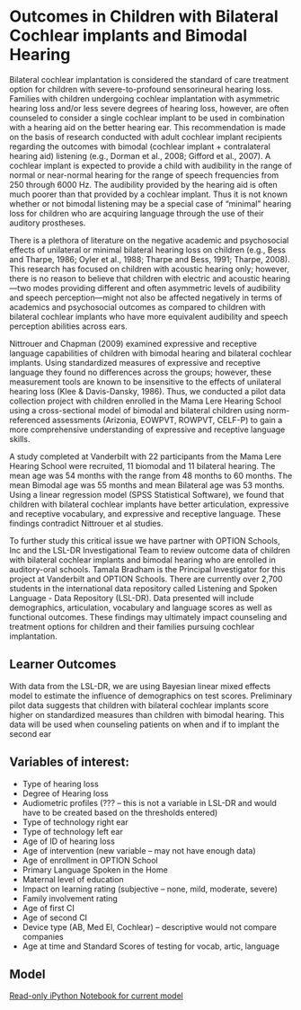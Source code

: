Outcomes in Children with Bilateral Cochlear implants and Bimodal Hearing
=========================================================================

Bilateral cochlear implantation is considered the standard of care treatment option for children with severe-to-profound sensorineural hearing loss. Families with children undergoing cochlear implantation with asymmetric hearing loss and/or less severe degrees of hearing loss, however, are often counseled to consider a single cochlear implant to be used in combination with a hearing aid on the better hearing ear. This recommendation is made on the basis of research conducted with adult cochlear implant recipients regarding the outcomes with bimodal (cochlear implant + contralateral hearing aid) listening (e.g., Dorman et al., 2008; Gifford et al., 2007). A cochlear implant is expected to provide a child with audibility in the range of normal or near-normal hearing for the range of speech frequencies from 250 through 6000 Hz. The audibility provided by the hearing aid is often much poorer than that provided by a cochlear implant. Thus it is not known whether or not bimodal listening may be a special case of “minimal” hearing loss for children who are acquiring language through the use of their auditory prostheses.

There is a plethora of literature on the negative academic and psychosocial effects of unilateral or minimal bilateral hearing loss on children (e.g., Bess and Tharpe, 1986; Oyler et al., 1988; Tharpe and Bess, 1991; Tharpe, 2008). This research has focused on children with acoustic hearing only; however, there is no reason to believe that children with electric and acoustic hearing—two modes providing different and often asymmetric levels of audibility and speech perception—might not also be affected negatively in terms of academics and psychosocial outcomes as compared to children with bilateral cochlear implants who have more equivalent audibility and speech perception abilities across ears.

Nittrouer and Chapman (2009) examined expressive and receptive language capabilities of children with bimodal hearing and bilateral cochlear implants. Using standardized measures of expressive and receptive language they found no differences across the groups; however, these measurement tools are known to be insensitive to the effects of unilateral hearing loss (Klee & Davis-Dansky, 1986). Thus, we conducted a pilot data collection project with children enrolled in the Mama Lere Hearing School using a cross-sectional model of bimodal and bilateral children using norm-referenced assessments (Arizonia, EOWPVT, ROWPVT, CELF-P) to gain a more comprehensive understanding of expressive and receptive language skills.

A study completed at Vanderbilt with 22 participants from the Mama Lere Hearing School were recruited, 11 biomodal and 11 bilateral hearing. The mean age was 54 months with the range from 48 months to 60 months. The mean Bimodal age was 55 months and mean Bilateral age was 53 months. Using a linear regression model (SPSS Statistical Software), we found that children with bilateral cochlear implants have better articulation, expressive and receptive vocabulary, and expressive and receptive language. These findings contradict Nittrouer et al studies.

To further study this critical issue we have partner with OPTION Schools, Inc and the LSL-DR Investigational Team to review outcome data of children with bilateral cochlear implants and bimodal hearing who are enrolled in auditory-oral schools. Tamala Bradham is the Principal Investigator for this project at Vanderbilt and OPTION Schools. There are currently over 2,700 students in the international data repository called Listening and Spoken Language - Data Repository (LSL-DR). Data presented will include demographics, articulation, vocabulary and language scores as well as functional outcomes. These findings may ultimately impact counseling and treatment options for children and their families pursuing cochlear implantation.

## Learner Outcomes

With data from the LSL-DR, we are using Bayesian linear mixed effects model to estimate the influence of demographics on test scores. Preliminary pilot data suggests that children with bilateral cochlear implants score higher on standardized measures than children with bimodal hearing. This data will be used when counseling patients on when and if to implant the second ear

## Variables of interest:

* Type of hearing loss
* Degree of Hearing loss
* Audiometric profiles (??? – this is not a variable in LSL-DR and would have to be created based on the thresholds entered)
* Type of technology right ear
* Type of technology left ear
* Age of ID of hearing loss
* Age of intervention (new variable – may not have enough data)
* Age of enrollment in OPTION School
* Primary Language Spoken in the Home
* Maternal level of education
* Impact on learning rating (subjective – none, mild, moderate, severe)
* Family involvement rating
* Age of first CI
* Age of second CI
* Device type (AB, Med El, Cochlear) – descriptive would not compare companies
* Age at time and Standard Scores of testing for vocab, artic, language

## Model

[Read-only iPython Notebook for current model](http://nbviewer.ipython.org/urls/raw.github.com/fonnesbeck/bimodal-bilateral/master/Bimodal-bilateral%20Analysis.ipynb)